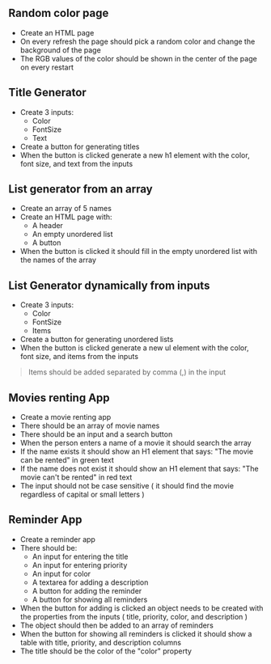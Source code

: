 ## Random color page

* Create an HTML page
* On every refresh the page should pick a random color and change the background of the page
* The RGB values of the color should be shown in the center of the page on every restart

## Title Generator

* Create 3 inputs:
  * Color
  * FontSize
  * Text
* Create a button for generating titles
* When the button is clicked generate a new h1 element with the color, font size, and text from the inputs

## List generator from an array
* Create an array of 5 names
* Create an HTML page with:
    * A header
    * An empty unordered list
    * A button
* When the button is clicked it should fill in the empty unordered list with the names of the array

## List Generator dynamically from inputs

* Create 3 inputs:
  * Color
  * FontSize
  * Items
* Create a button for generating unordered lists
* When the button is clicked generate a new ul element with the color, font size, and items from the inputs 

> Items should be added separated by comma (,) in the input

## Movies renting App

* Create a movie renting app
* There should be an array of movie names
* There should be an input and a search button
* When the person enters a name of a movie it should search the array
* If the name exists it should show an H1 element that says: "The movie can be rented" in green text
* If the name does not exist it should show an H1 element that says: "The movie can't be rented" in red text
* The input should not be case sensitive ( it should find the movie regardless of capital or small letters )

## Reminder App
* Create a reminder app
* There should be:
    * An input for entering the title
    * An input for entering priority
    * An input for color
    * A textarea for adding a description
    * A button for adding the reminder
    * A button for showing all reminders
* When the button for adding is clicked an object needs to be created with the properties from the inputs ( title, priority, color, and description )
* The object should then be added to an array of reminders
* When the button for showing all reminders is clicked it should show a table with title, priority, and description columns
* The title should be the color of the "color" property
